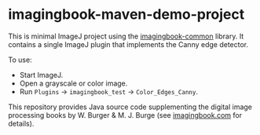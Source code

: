 # imagingbook-maven-demo-project

This is minimal ImageJ project using the [imagingbook-common](https://github.com/imagingbook/imagingbook-common) library.
It contains a single ImageJ plugin that implements the Canny edge detector.

To use:
* Start ImageJ.
* Open a grayscale or color image.
* Run `Plugins` -> `imagingbook_test` -> `Color_Edges_Canny`.

This repository provides Java source code supplementing the digital image processing books by W. Burger & M. J. Burge (see [imagingbook.com](https://imagingbook.com) for details).


